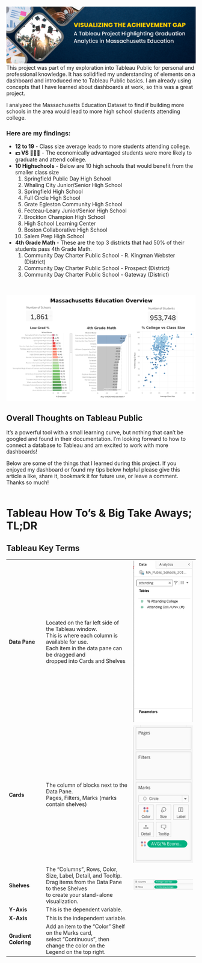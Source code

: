 ![Visualizing The Achievement Gap: A Tableau Project Highlighting Graduation Analytics in Massachusetts Education](images/tableauMaSchoolProject/CoverImage.png)
This project was part of my exploration into Tableau Public for personal and professional knowledge. It has solidified my understanding of elements on a dashboard and introduced me to Tableau Public basics. I am already using concepts that I have learned about dashboards at work, so this was a great project.

I analyzed the Massachusetts Education Dataset to find if building more schools in the area would lead to more high school students attending college.

### Here are my findings:
* **12 to 19** - Class size average leads to more students attending college.
* **💵 VS 💸💸💸** - The economically advantaged students were more likely to graduate and attend college.
* **10 Highschools** - Below are 10 high schools that would benefit from the smaller class size
    1. Springfield Public Day High School
    1. Whaling City Junior/Senior High School
    1. Springfield High School
    1. Full Circle High School
    1. Grate Egleston Community High School
    1. Fecteau-Leary Junior/Senior High School
    1. Brockton Champion High School
    1. High School Learning Center
    1. Boston Collaborative High School
    1. Salem Prep High School
* **4th Grade Math** - These are the top 3 districts that had 50% of their students pass 4th Grade Math.
    1. Community Day Charter Public School - R. Kingman Webster (District)
    1. Community Day Charter Public School - Prospect (District)
    1. Community Day Charter Public School - Gateway (District)
<br>

![Visualizing The Achievement Gap: A Tableau Project Highlighting Graduation Analytics in Massachusetts Education](images/tableauMaSchoolProject/Dashboard1.png)

## Overall Thoughts on Tableau Public
It’s a powerful tool with a small learning curve, but nothing that can’t be googled and found in their documentation. I’m looking forward to how to connect a database to Tableau and am excited to work with more dashboards!

Below are some of the things that I learned during this project. If you enjoyed my dashboard or found my tips below helpful please give this article a like, share it, bookmark it for future use, or leave a comment. Thanks so much!<br><br>

# Tableau How To’s & Big Take Aways; TL;DR<br>
## Tableau Key Terms
|  |  |  |
| :---         |     :---      |          :---: |
|**Data Pane** | Located on the far left side of the Tableau window. <br>This is where each column is available for use. <br>Each item in the data pane can be dragged and<br> dropped into Cards and Shelves     | ![Data Pane](images/tableauMaSchoolProject/dataPane.png)|
|**Cards**|The column of blocks next to the Data Pane. <br>Pages, Filters, Marks (marks contain shelves)|![Cards](images/tableauMaSchoolProject/Cards.png)|
|**Shelves**|The “Columns”, Rows, Color, Size, Label, Detail, and Tooltip. <br>Drag items from the Data Pane to these Shelves <br>to create your stand-alone visualization.|![Shelves](images/tableauMaSchoolProject/Shelves.png)|
|**Y-Axis**|This is the dependent variable.||
|**X-Axis**|This is the independent variable.||
|**Gradient Coloring**| Add an item to the “Color” Shelf on the Marks card, <br>select “Continuous”, then change the color on the<br> Legend on the top right.


